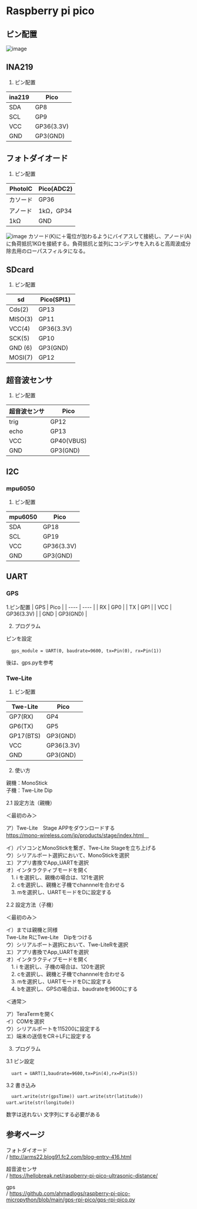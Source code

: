 # Raspberry pi pico


## ピン配置

![image](https://user-images.githubusercontent.com/54015319/124367560-2db3e680-dc93-11eb-81b0-5dbb4a602426.png)

## INA219
1. ピン配置

| ina219  | Pico |
-------    | -------  
| SDA      | GP8  |
| SCL      | GP9  |
| VCC      | GP36(3.3V) |
| GND      | GP3(GND) |

## フォトダイオード
1. ピン配置

| PhotoIC | Pico(ADC2) |
-------    | -------  
| カソード     | GP36 |
| アノード     | 1kΩ，GP34 |
| 1kΩ | GND |\

![image](https://user-images.githubusercontent.com/54015319/129685051-cd29f472-2598-422d-b0fa-ba00b70417aa.png
)
カソード(K)に＋電位が加わるようにバイアスして接続し、アノード(A)に負荷抵抗1KΩを接続する。負荷抵抗と並列にコンデンサを入れると高周波成分除去用のローパスフィルタになる。

## SDcard
1. ピン配置

| sd | Pico(SPI1) |
-------    | -------  
| Cds(2)     | GP13  |
| MISO(3)     | GP11 |
| VCC(4)      | GP36(3.3V) |
| SCK(5)     | GP10 |
| GND (6)     | GP3(GND) |
| MOSI(7)      | GP12 |

## 超音波センサ
1. ピン配置

| 超音波センサ| Pico |
-------    | -------  
| trig      | GP12  |
| echo      | GP13  |
| VCC      | GP40(VBUS) |
| GND      | GP3(GND) |

## I2C
### mpu6050

1. ピン配置

| mpu6050  | Pico |
-------    | -------  
| SDA      | GP18  |
| SCL      | GP19  |
| VCC      | GP36(3.3V) |
| GND      | GP3(GND) |


## UART


### GPS
1.ピン配置
| GPS  | Pico |
| ---- | ---- |
| RX   | GP0  |
| TX   | GP1  |
| VCC  | GP36(3.3V) |
| GND  | GP3(GND) |

2. プログラム

ピンを設定

 ` ` ` 
gps_module = UART(0, baudrate=9600, tx=Pin(0), rx=Pin(1))
 ` ` ` 

後は、gps.pyを参考

### Twe-Lite
1. ピン配置

| Twe-Lite  | Pico       |
----      | ----       
| GP7(RX)   | GP4        |
| GP6(TX)   | GP5        |
| GP17(BTS) | GP3(GND)   |
| VCC       | GP36(3.3V) |
| GND       | GP3(GND)   |

2. 使い方

親機：MonoStick<br>
子機：Twe-Lite Dip<br>

2.1 設定方法（親機）

＜最初のみ＞

ア）Twe-Lite　Stage APPをダウンロードする<br>
https://mono-wireless.com/jp/products/stage/index.html　

イ）パソコンとMonoStickを繋ぎ、Twe-Lite Stageを立ち上げる<br>
ウ）シリアルポート選択において、MonoStickを選択<br>
エ）アプリ書換でApp_UARTを選択<br>
オ）インタラクティブモードを開く<br>
　1. i を選択し、親機の場合は、121を選択<br>
　2. cを選択し、親機と子機でchannnelを合わせる<br>
　3. mを選択し、UARTモードをDに設定する<br>

2.2 設定方法（子機）

＜最初のみ＞

イ）までは親機と同様<br>
Twe-Lite RにTwe-Lite　Dipをつける<br>
ウ）シリアルポート選択において、Twe-LiteRを選択<br>
エ）アプリ書換でApp_UARTを選択<br>
オ）インタラクティブモードを開く<br>
　1. i を選択し、子機の場合は、120を選択<br>
　2. cを選択し、親機と子機でchannnelを合わせる<br>
　3. mを選択し、UARTモードをDに設定する<br>
　4. bを選択し、GPSの場合は、baudrateを9600にする

＜通常＞

ア）TeraTermを開く<br>
イ）COMを選択<br>
ウ）シリアルポートを115200に設定する<br>
エ）端末の送信をCR＋LFに設定する<br>

3. プログラム

3.1 ピン設定

 ` ` ` 
 uart = UART(1,baudrate=9600,tx=Pin(4),rx=Pin(5))
 ` ` ` 

3.2 書き込み

 ` ` ` 
uart.write(str(gpsTime))
uart.write(str(latitude))
uart.write(str(longitude)) 
 ` ` ` 
 
 数字は送れない
 文字列にする必要がある

## 参考ページ
フォトダイオード<br>
/ http://arms22.blog91.fc2.com/blog-entry-416.html

超音波センサ<br>
/ https://hellobreak.net/raspberry-pi-pico-ultrasonic-distance/

gps<br>
/ https://github.com/ahmadlogs/raspberry-pi-pico-micropython/blob/main/gps-rpi-pico/gps-rpi-pico.py
